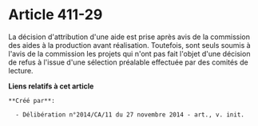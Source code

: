 # Article 411-29

La décision d'attribution d'une aide est prise après avis de la commission des aides à la production avant réalisation.
Toutefois, sont seuls soumis à l'avis de la commission les projets qui n'ont pas fait l'objet d'une décision de refus à
l'issue d'une sélection préalable effectuée par des comités de lecture.

**Liens relatifs à cet article**

	**Créé par**:

	  - Délibération n°2014/CA/11 du 27 novembre 2014 - art., v. init.
